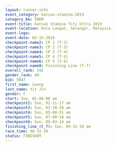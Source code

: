 ```yaml
---
layout: runner-info 
event_category: katsuo-stamina-2019 
category_km: 50KM 
event-title: Katsuo Stamina Titi Ultra 2019 
event-location: Hulu Langat, Selangor, Malaysia 
event-logo: 
event-date: 03-15-2019 
checkpoint-name2: CP 1 (T-2) 
checkpoint-name3: CP 2 (T-3) 
checkpoint-name4: CP 3 (T-4) 
checkpoint-name5: CP 4 (T-5) 
checkpoint-name6: CP 5 (T-6) 
checkpoint-name8: Finishing Line (T-7) 
overall_rank: 192
gender_rank: 49
bib: 5047
first_name: Leong
last_name: Yit Jin
gender: F
start: Sun, 01-00-00 am
checkpoint2: Sun, 02-11-17 am
checkpoint3: Sun, 03-10-39 am
checkpoint4: Sun, 05-08-51 am
checkpoint5: Sun, 07-00-18 am
checkpoint6: Sun, 08-03-14 am
finishing_line_(t_7): Sun, 09-32-20 am
race_time: 08-32-20
status: FINISHER
---
```

